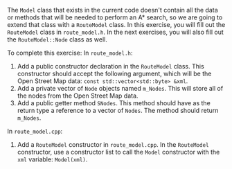 The `Model` class that exists in the current code doesn't contain all the data or methods that will be needed to perform an A\* search, so we are going to extend that class with a `RouteModel` class. In this exercise, you will fill out the `RouteModel` class in `route_model.h`. In the next exercises, you will also fill out the `RouteModel::Node` class as well.


To complete this exercise:
In `route_model.h`:
1. Add a public constructor declaration in the `RouteModel` class. This constructor should accept the following argument, which will be the Open Street Map data: `const std::vector<std::byte> &xml`.
2. Add a private vector of `Node` objects named `m_Nodes`. This will store all of the nodes from the Open Street Map data.
3. Add a public getter method `SNodes`. This method should have as the return type a reference to a vector of `Nodes`. The method should return `m_Nodes`.

In `route_model.cpp`:
1. Add a `RouteModel` constructor in `route_model.cpp`. In the `RouteModel` constructor, use a constructor list to call the `Model` constructor with the `xml` variable: `Model(xml)`.
